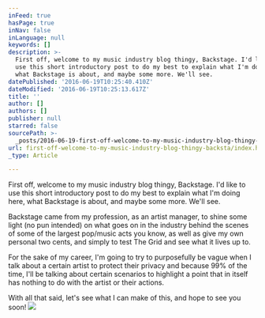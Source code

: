 ```yaml
---
inFeed: true
hasPage: true
inNav: false
inLanguage: null
keywords: []
description: >-
  First off, welcome to my music industry blog thingy, Backstage. I'd like to
  use this short introductory post to do my best to explain what I'm doing here,
  what Backstage is about, and maybe some more. We'll see.
datePublished: '2016-06-19T10:25:40.410Z'
dateModified: '2016-06-19T10:25:13.617Z'
title: ''
author: []
authors: []
publisher: null
starred: false
sourcePath: >-
  _posts/2016-06-19-first-off-welcome-to-my-music-industry-blog-thingy-backsta.md
url: first-off-welcome-to-my-music-industry-blog-thingy-backsta/index.html
_type: Article

---
```

First off, welcome to my music industry blog thingy, Backstage. I'd like to use this short introductory post to do my best to explain what I'm doing here, what Backstage is about, and maybe some more. We'll see.

Backstage came from my profession, as an artist manager, to shine some light (no pun intended) on what goes on in the industry behind the scenes of some of the largest pop/music acts you know, as well as give my own personal two cents, and simply to test The Grid and see what it lives up to.

For the sake of my career, I'm going to try to purposefully be vague when I talk about a certain artist to protect their privacy and because 99% of the time, I'll be talking about certain scenarios to highlight a point that in itself has nothing to do with the artist or their actions.

With all that said, let's see what I can make of this, and hope to see you soon!
![](https://the-grid-user-content.s3-us-west-2.amazonaws.com/d99aa6db-9388-431f-864f-65d063296539.jpg)
